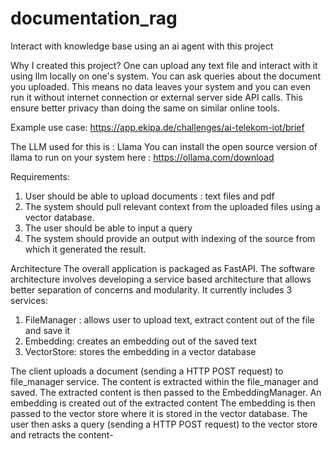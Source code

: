# documentation_rag
Interact with knowledge base using an ai agent with this project

Why I created this project?
One can upload any text file and interact with it using llm locally on one's system. 
You can ask queries about the document you uploaded.
This means no data leaves your system and you can even run it without internet connection or external server side API calls.
This ensure better privacy than doing the same on similar online tools.

Example use case:
https://app.ekipa.de/challenges/ai-telekom-iot/brief

The LLM used for this is : Llama
You can install the open source version of llama to run on your system here : https://ollama.com/download 

Requirements:
1. User should be able to upload documents : text files and pdf
2. The system should pull relevant context from the uploaded files using a vector database.
3. The user should be able to input a query
4. The system should provide an output with indexing of the source from which it generated the result.


Architecture
The overall application is packaged as FastAPI.
The  software architecture involves developing a service based architecture that allows better separation of concerns and modularity.
It currently includes 3 services:
1. FileManager : allows user to upload text, extract content out of the file and save it
2. Embedding: creates an embedding out of the saved text
3. VectorStore: stores the embedding in a vector database

The client uploads a document (sending a HTTP POST request) to file_manager service. 
The content is extracted within the file_manager and saved.
The extracted content is then passed to the EmbeddingManager. An embedding is created out of the extracted content
The embedding is then passed to the vector store where it is stored in the vector database.
The user then asks a query (sending a HTTP POST request) to the vector store and retracts the content-
